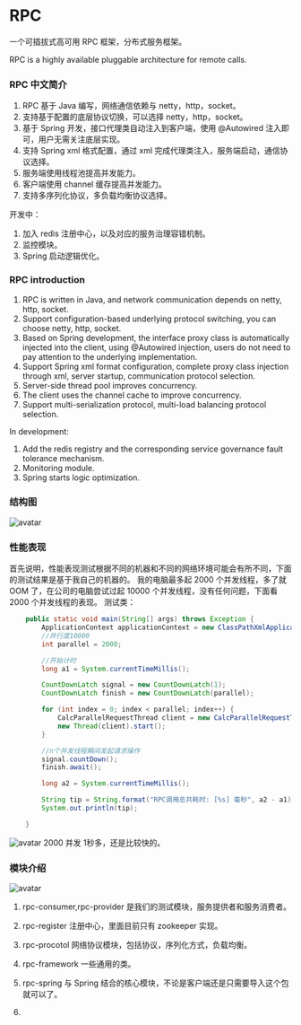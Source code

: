 # RPC

  一个可插拔式高可用 RPC 框架，分布式服务框架。
  
  RPC is a highly available pluggable architecture for remote calls.

### RPC 中文简介
1. RPC 基于 Java 编写，网络通信依赖与 netty，http，socket。
2. 支持基于配置的底层协议切换，可以选择 netty，http，socket。
3. 基于 Spring 开发，接口代理类自动注入到客户端，使用 @Autowired 注入即可，用户无需关注底层实现。
4. 支持 Spring xml 格式配置，通过 xml 完成代理类注入，服务端启动，通信协议选择。
5. 服务端使用线程池提高并发能力。
6. 客户端使用 channel 缓存提高并发能力。
7. 支持多序列化协议，多负载均衡协议选择。

开发中：
1. 加入 redis 注册中心，以及对应的服务治理容错机制。
2. 监控模块。
3. Spring 启动逻辑优化。

### RPC introduction
1. RPC is written in Java, and network communication depends on netty, http, socket.
2. Support configuration-based underlying protocol switching, you can choose netty, http, socket.
3. Based on Spring development, the interface proxy class is automatically injected into the client, using @Autowired injection, users do not need to pay attention to the underlying implementation.
4. Support Spring xml format configuration, complete proxy class injection through xml, server startup, communication protocol selection.
5. Server-side thread pool improves concurrency.
6. The client uses the channel cache to improve concurrency.
7. Support multi-serialization protocol, multi-load balancing protocol selection.

In development:
1. Add the redis registry and the corresponding service governance fault tolerance mechanism.
2. Monitoring module.
3. Spring starts logic optimization.

### 结构图
![avatar](https://github.com/PaulWang92115/RPC/blob/PAUL_RELEASE_1906/doc/20190630164543928.png)

### 性能表现
首先说明，性能表现测试根据不同的机器和不同的网络环境可能会有所不同，下面的测试结果是基于我自己的机器的。
我的电脑最多起 2000 个并发线程，多了就 OOM 了，在公司的电脑尝试过起 10000 个并发线程，没有任何问题，下面看 2000 个并发线程的表现。
测试类：
```java
	public static void main(String[] args) throws Exception {
		ApplicationContext applicationContext = new ClassPathXmlApplicationContext("rpc.xml");
		//并行度10000
		int parallel = 2000;

		//开始计时
		long a1 = System.currentTimeMillis();

		CountDownLatch signal = new CountDownLatch(1);
		CountDownLatch finish = new CountDownLatch(parallel);

		for (int index = 0; index < parallel; index++) {
			CalcParallelRequestThread client = new CalcParallelRequestThread(signal, finish, index,applicationContext);
			new Thread(client).start();
		}

		//n个并发线程瞬间发起请求操作
		signal.countDown();
		finish.await();

		long a2 = System.currentTimeMillis();

		String tip = String.format("RPC调用总共耗时: [%s] 毫秒", a2 - a1);
		System.out.println(tip);

	}
```
![avatar](https://github.com/PaulWang92115/RPC/blob/PAUL_RELEASE_1906/doc/countdown.png)
2000 并发 1秒多，还是比较快的。

### 模块介绍
![avatar](https://github.com/PaulWang92115/RPC/blob/PAUL_RELEASE_1906/doc/modules.png)
1. rpc-consumer,rpc-provider 是我们的测试模块，服务提供者和服务消费者。
2. rpc-register 注册中心，里面目前只有 zookeeper 实现。
3. rpc-procotol 网络协议模块，包括协议，序列化方式，负载均衡。
4. rpc-framework 一些通用的类。
5. rpc-spring 与 Spring 结合的核心模块，不论是客户端还是只需要导入这个包就可以了。



3. 

